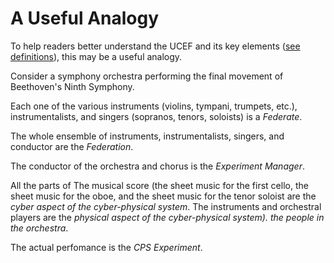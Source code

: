 # A Useful Analogy

To help readers better understand the UCEF and its key elements ([see definitions](https://pages.nist.gov/??/definitions)), this may be a useful analogy.

Consider a symphony orchestra performing the final movement of Beethoven's Ninth Symphony.  

Each one of the various instruments (violins, tympani, trumpets, etc.), instrumentalists, and singers (sopranos, tenors, soloists) is a _Federate_.

The whole ensemble of instruments, instrumentalists, singers, and conductor are the _Federation_.
 
The conductor of the orchestra and chorus is the _Experiment Manager_.

All the parts of The musical score (the sheet music for the first cello, the sheet music for the oboe, and the sheet music for the tenor soloist are the _cyber aspect of the cyber-physical system_. The instruments and orchestral players are the _physical aspect of the cyber-physical system). the people in the orchestra_.

The actual perfomance is the _CPS Experiment_.




